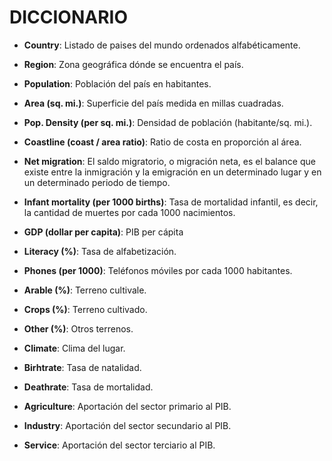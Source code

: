 # DICCIONARIO

- **Country**: Listado de paises del mundo ordenados alfabéticamente.

- **Region**: Zona geográfica dónde se encuentra el país.

- **Population**: Población del país en habitantes.

- **Area (sq. mi.)**: Superficie del país medida en millas cuadradas.

- **Pop. Density (per sq. mi.)**: Densidad de población (habitante/sq. mi.).

- **Coastline (coast / area ratio)**: Ratio de costa en proporción al área.

- **Net migration**: El saldo migratorio, o migración neta, es el balance que existe entre la inmigración y la emigración en un determinado lugar y en un determinado periodo de tiempo.

- **Infant mortality (per 1000 births)**: Tasa de mortalidad infantil, es decir, la cantidad de muertes por cada 1000 nacimientos.

- **GDP (dollar per capita)**: PIB per cápita

- **Literacy (%)**: Tasa de alfabetización.

- **Phones (per 1000)**: Teléfonos móviles por cada 1000 habitantes.

- **Arable (%)**: Terreno cultivale.

- **Crops (%)**: Terreno cultivado.

- **Other (%)**: Otros terrenos.

- **Climate**: Clima del lugar.

- **Birhtrate**: Tasa de natalidad.

- **Deathrate**: Tasa de mortalidad.

- **Agriculture**: Aportación del sector primario al PIB.

- **Industry**: Aportación del sector secundario al PIB.

- **Service**: Aportación del sector terciario al PIB.